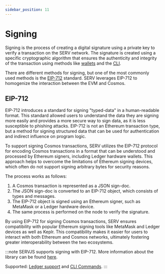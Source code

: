 ```yaml
---
sidebar_position: 11
---
```


# Signing

Signing is the process of creating a digital signature using a private key to verify a transaction
on the SERV network. The signature is created using a specific cryptographic algorithm that
ensures the authenticity and integrity of the transaction using methods like
[wallets](./../../use/connect-your-wallet) and the [CLI](./../evmos-cli).

There are different methods for signing, but one of the most commonly used methods is the 
[EIP-712](https://eips.ethereum.org/EIPS/eip-712) standard.
SERV leverages EIP-712 to homogenize the interaction between the EVM and Cosmos.

## EIP-712

EIP-712 introduces a standard for signing "typed-data" in a human-readable format. This standard allowed users to understand
the data they are signing more easily and provides a more secure way to sign data, as it is less susceptible to phishing
attacks. EIP-712 is not an Ethereum transaction type, but a method for signing structured data that can be used for
authentication and indirect influence on program logic.

To support signing Cosmos transactions, SERV utilizes the EIP-712 protocol for encoding Cosmos transactions in a
format that can be understood and processed by Ethereum signers, including Ledger hardware wallets. This approach
helps to overcome the limitations of Ethereum signing devices, which often do not support signing arbitrary bytes
for security reasons.

The process works as follows:

1. A Cosmos transaction is represented as a JSON sign-doc.
2. The JSON sign-doc is converted to an EIP-712 object, which consists of types and messages.
3. The EIP-712 object is signed using an Ethereum signer, such as MetaMask or a Ledger hardware device.
4. The same process is performed on the node to verify the signature.

By using EIP-712 for signing Cosmos transactions, SERV ensures compatibility with popular Ethereum signing tools
like MetaMask and Ledger devices as well as Keplr. This compatibility makes it easier for users to interact with both
Ethereum and Cosmos networks, ultimately fostering greater interoperability between the two ecosystems.

:::note
SERVJS supports signing with EIP-712. More information about the library can be found [here](https://github.com/servprotocolorg/servjs).

Supported: [Ledger support](./../../use/connect-your-wallet/ledger) and [CLI Commands](./../evmos-cli/cli-commands).
:::
